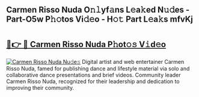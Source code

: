 ## Carmen Risso Nuda O𝚗𝚕yf𝚊ns L𝚎a𝚔ed N𝚞𝚍es - Part-O5w P𝚑𝚘tos Vi𝚍𝚎o - H𝚘𝚝 Part L𝚎a𝚔s mfvKj

# <h2><a href="http://kf59kb.oniu.top/?m=Carmen+Risso+Nuda">🔗👉 🔴 Carmen Risso Nuda P𝚑ot𝚘𝚜 V𝚒d𝚎o</a></h2>

[![Carmen Risso Nuda Nu𝚍e𝚜](https://i.imgur.com/0qMVB7G.gif)](http://kf59kb.oniu.top/?m=Carmen+Risso+Nuda)
Digital artist and web entertainer Carmen Risso Nuda, famed for publishing dance and lifestyle material via solo and collaborative dance presentations and brief videos. Community leader Carmen Risso Nuda, recognized for their leadership and dedication to improving their community.  
